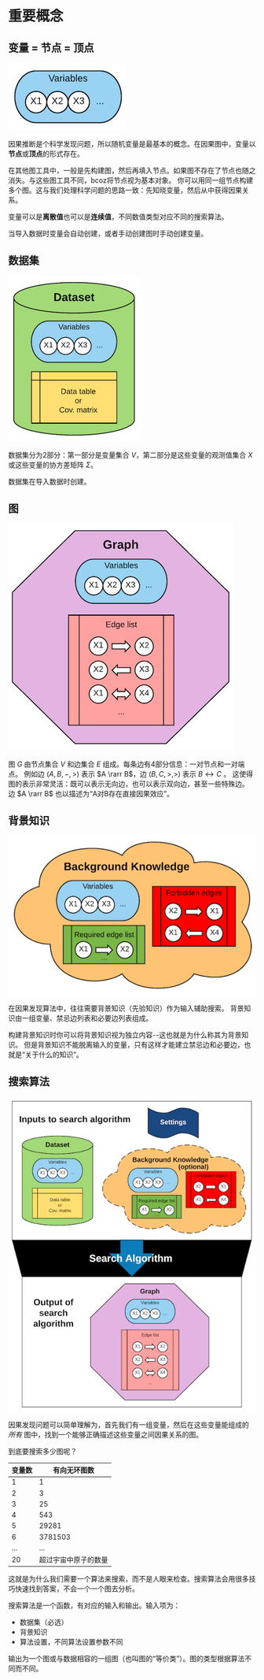 # 重要概念

## 变量 = 节点 = 顶点

![变量](_media/variables_schema.png)

因果推断是个科学发现问题，所以随机变量是最基本的概念。在因果图中，变量以**节点**或**顶点**的形式存在。

在其他图工具中，一般是先构建图，然后再填入节点。如果图不存在了节点也随之消失。与这些图工具不同，bcoz将节点视为基本对象。
你可以用同一组节点构建多个图。这与我们处理科学问题的思路一致：先知晓变量，然后从中获得因果关系。

变量可以是**离散值**也可以是**连续值**，不同数值类型对应不同的搜索算法。

当导入数据时变量会自动创建，或者手动创建图时手动创建变量。

## 数据集

![数据集](_media/dataset_schema.png)

数据集分为2部分：第一部分是变量集合 $V$，第二部分是这些变量的观测值集合 $X$ 或这些变量的协方差矩阵 $\Sigma$。

数据集在导入数据时创建。

## 图

![图](_media/graph_schema.png)

图 $G$ 由节点集合 $V$ 和边集合 $E$ 组成。每条边有4部分信息：一对节点和一对端点。
例如边 $(A, B, -, >)$ 表示 $A \rarr B$，边 $(B, C, >, >)$ 表示 $B \leftrightarrow C$ 。
这使得图的表示非常灵活：既可以表示无向边，也可以表示双向边，甚至一些特殊边。
边 $A \rarr B$ 也以描述为“A对B存在直接因果效应”。

## 背景知识

![背景知识](_media/knowledge_schema.png)

在因果发现算法中，往往需要背景知识（先验知识）作为输入辅助搜索。
背景知识由一组变量、禁忌边列表和必要边列表组成。

构建背景知识时你可以将背景知识视为独立内容--这也就是为什么称其为背景知识。
但是背景知识不能脱离输入的变量，只有这样才能建立禁忌边和必要边，也就是“关于什么的知识”。

## 搜索算法

![算法](_media/search_schema.png)

因果发现问题可以简单理解为，首先我们有一组变量，然后在这些变量能组成的 *所有* 图中，找到一个能够正确描述这些变量之间因果关系的图。

到底要搜索多少图呢？

| 变量数 | 有向无环图数 |
| ----- | -----------|
| 1     | 1          |
| 2     | 3          |
| 3     | 25         |
| 4     | 543        |
| 5     | 29281      |
| 6     | 3781503    |
| ...   | ...        |
| 20    | 超过宇宙中原子的数量    |

这就是为什么我们需要一个算法来搜索，而不是人眼来检查。搜索算法会用很多技巧快速找到答案，不会一个一个图去分析。

搜索算法是一个函数，有对应的输入和输出。输入项为：

* 数据集（必选）
* 背景知识
* 算法设置，不同算法设置参数不同

输出为一个图或与数据相容的一组图（也叫图的“等价类”）。图的类型根据算法不同而不同。